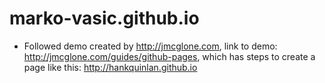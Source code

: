 # marko-vasic.github.io

- Followed demo created by http://jmcglone.com, link to demo:
  http://jmcglone.com/guides/github-pages, which has steps to create a
  page like this: http://hankquinlan.github.io
